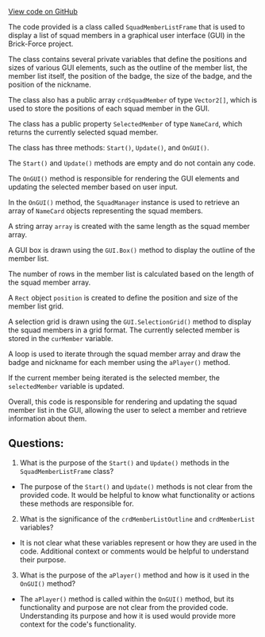 [View code on GitHub](https://github.com/TieHaxJan/Brick-Force/Assembly-CSharp\SquadMemberListFrame.cs)

The code provided is a class called `SquadMemberListFrame` that is used to display a list of squad members in a graphical user interface (GUI) in the Brick-Force project. 

The class contains several private variables that define the positions and sizes of various GUI elements, such as the outline of the member list, the member list itself, the position of the badge, the size of the badge, and the position of the nickname. 

The class also has a public array `crdSquadMember` of type `Vector2[]`, which is used to store the positions of each squad member in the GUI. 

The class has a public property `SelectedMember` of type `NameCard`, which returns the currently selected squad member. 

The class has three methods: `Start()`, `Update()`, and `OnGUI()`. 

The `Start()` and `Update()` methods are empty and do not contain any code. 

The `OnGUI()` method is responsible for rendering the GUI elements and updating the selected member based on user input. 

In the `OnGUI()` method, the `SquadManager` instance is used to retrieve an array of `NameCard` objects representing the squad members. 

A string array `array` is created with the same length as the squad member array. 

A GUI box is drawn using the `GUI.Box()` method to display the outline of the member list. 

The number of rows in the member list is calculated based on the length of the squad member array. 

A `Rect` object `position` is created to define the position and size of the member list grid. 

A selection grid is drawn using the `GUI.SelectionGrid()` method to display the squad members in a grid format. The currently selected member is stored in the `curMember` variable. 

A loop is used to iterate through the squad member array and draw the badge and nickname for each member using the `aPlayer()` method. 

If the current member being iterated is the selected member, the `selectedMember` variable is updated. 

Overall, this code is responsible for rendering and updating the squad member list in the GUI, allowing the user to select a member and retrieve information about them.
## Questions: 
 1. What is the purpose of the `Start()` and `Update()` methods in the `SquadMemberListFrame` class?
- The purpose of the `Start()` and `Update()` methods is not clear from the provided code. It would be helpful to know what functionality or actions these methods are responsible for.

2. What is the significance of the `crdMemberListOutline` and `crdMemberList` variables?
- It is not clear what these variables represent or how they are used in the code. Additional context or comments would be helpful to understand their purpose.

3. What is the purpose of the `aPlayer()` method and how is it used in the `OnGUI()` method?
- The `aPlayer()` method is called within the `OnGUI()` method, but its functionality and purpose are not clear from the provided code. Understanding its purpose and how it is used would provide more context for the code's functionality.
